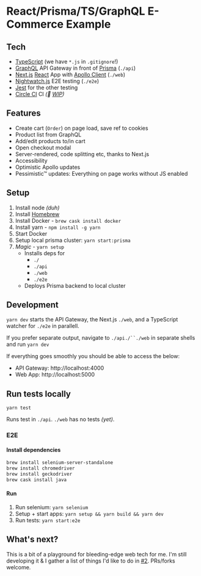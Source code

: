 # React/Prisma/TS/GraphQL E-Commerce Example

## Tech

* [TypeScript](typescriptlang.org) (we have `*.js` in `.gitignore`!)
* [GraphQL](http://graphql.org/) API Gateway in front of [Prisma](https://prismagraphql.com) (`./api`)
* [Next.js](https://github.com/zeit/next.js/) [React](https://reactjs.org/) App with [Apollo Client](https://www.apollographql.com/) (`./web`)
* [Nightwatch.js](http://nightwatchjs.org/) E2E testing (`./e2e`)
* [Jest](https://facebook.github.io/jest/) for the other testing
* [Circle CI](http://nightwatchjs.org/) CI _(🚧 [WIP]((https://github.com/graphcool/prisma/issues/2000)))_

## Features

* Create cart (`Order`) on page load, save ref to cookies
* Product list from GraphQL
* Add/edit products to/in cart
* Open checkout modal
* Server-rendered, code splitting etc, thanks to Next.js
* Accessibility
* Optimistic Apollo updates
* Pessimistic™ updates: Everything on page works without JS enabled

## Setup

1. Install node _(duh)_
1. Install [Homebrew](https://brew.sh/)
1. Install Docker - `brew cask install docker`
1. Install yarn - `npm install -g yarn`
1. Start Docker
1. Setup local prisma cluster: `yarn start:prisma`
1. _Magic_ - `yarn setup`
    - Installs deps for
      - `./`
      - `./api`
      - `./web`
      - `./e2e`
    - Deploys Prisma backend to local cluster


## Development

`yarn dev` starts the API Gateway, the Next.js `./web`, and a TypeScript watcher for `./e2e` in parallell.

If you prefer separate output, navigate to `./api./``./web` in separate shells and run `yarn dev`

If everything goes smoothly you should be able to access the below:

- API Gateway: http://localhost:4000
- Web App: http://localhost:5000

## Run tests locally

```
yarn test
```

Runs test in `./api`. `./web` has no tests _(yet)_.


### E2E

#### Install dependencies

```sh
brew install selenium-server-standalone
brew install chromedriver
brew install geckodriver
brew cask install java
```

#### Run

1.  Run selenium: `yarn selenium`
1.  Setup + start apps: `yarn setup && yarn build && yarn dev`
1.  Run tests: `yarn start:e2e`


## What's next?

This is a bit of a playground for bleeding-edge web tech for me. I'm still developing it & I gather a list of things I'd like to do in [#2](https://github.com/KATT/react-prisma-graphql-shopping-cart/issues/2). PRs/forks welcome.